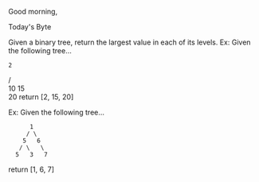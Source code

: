 Good morning,

Today's Byte

Given a binary tree, return the largest value in each of its levels. Ex: Given the following tree…

    2
   / \
  10  15
        \
         20
return [2, 15, 20]

Ex: Given the following tree…

          1
         / \
        5   6
       / \   \  
      5   3   7 
return [1, 6, 7]
